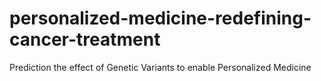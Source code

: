 # personalized-medicine-redefining-cancer-treatment
Prediction the effect of Genetic Variants to enable Personalized Medicine
